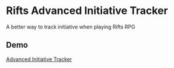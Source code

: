 # Rifts Advanced Initiative Tracker
A better way to track initiative when playing Rifts RPG
## Demo
[Advanced Initiative Tracker](https://frankieali.github.io/Rifts-Adv-Initiative-Tracker/index.html)
